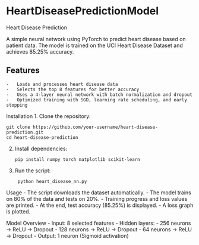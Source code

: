 # HeartDiseasePredictionModel

Heart Disease Prediction

A simple neural network using PyTorch to predict heart disease based on patient data. The model is trained on the UCI Heart Disease Dataset and achieves 85.25% accuracy.

## Features

	-	Loads and processes heart disease data
	-	Selects the top 8 features for better accuracy
	-	Uses a 4-layer neural network with batch normalization and dropout
	-	Optimized training with SGD, learning rate scheduling, and early stopping

Installation
	1.	Clone the repository:

    git clone https://github.com/your-username/heart-disease-prediction.git
    cd heart-disease-prediction


2.	Install dependencies:

        pip install numpy torch matplotlib scikit-learn


3.	Run the script:

         python heart_disease_nn.py



Usage
	- The script downloads the dataset automatically.
	- The model trains on 80% of the data and tests on 20%.
	-	Training progress and loss values are printed.
	-	At the end, test accuracy (85.25%) is displayed.
	-	A loss graph is plotted.

Model Overview
	-	Input: 8 selected features
	-	Hidden layers:
	-	256 neurons → ReLU → Dropout
	-	128 neurons → ReLU → Dropout
	-	64 neurons → ReLU → Dropout
	-	Output: 1 neuron (Sigmoid activation)

